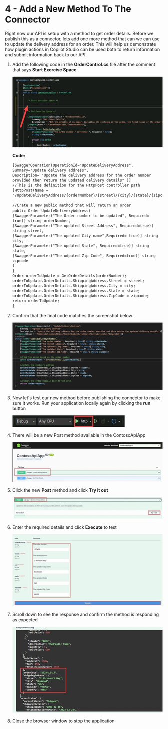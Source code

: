 # 4 - Add a New Method To The Connector

Right now our API is setup with a method to get order details. Before we publish this as a connector, lets add one more method that can we can use to update the delivery address for an order. This will help us demonstrate how plugin actions in Copilot Studio can be used both to return information and submit information back to our API.

1. Add the following code in the **OrderControl.cs** file after the comment that says **Start Exercise Space**

    ![step34.jpg](./images/instructions273634/step34.jpg)

    **Code:**

    ```
    [SwaggerOperation(OperationId="UpdateDeliveryAddress",
    Summary="Update delivery address",
    Description= "Update the delivery address for the order number provided then return the updated delivery details" )]
    //This is the definition for the HttpPost controller path 
    [HttpPost(Name = "/UpdateDeliveryAddress/{orderNumber}/{street}/{city}/{state}/{zipcode}")]
    
    //Crate a new public method that will return an order
    public Order UpdateDeliveryAddress(
    [SwaggerParameter("The Order number to be updated", Required= true)] string orderNumber,
    [SwaggerParameter("The updated Street Address", Required=true)] string street,
    [SwaggerParameter("The updated City name",Required= true)] string city,
    [SwaggerParameter("The updated State", Required=true)] string state,
    [SwaggerParameter("The udpated Zip Code", Required=true)] string zipcode
    )
    {
    Order orderToUpdate = GetOrderDetails(orderNumber);
    orderToUpdate.OrderDetails.ShippingAddress.Street = street;
    orderToUpdate.OrderDetails.ShippingAddress.City = city;
    orderToUpdate.OrderDetails.ShippingAddress.State = state;
    orderToUpdate.OrderDetails.ShippingAddress.ZipCode = zipcode;
    return orderToUpdate;
    }
    ```
1. Confirm that the final code matches the screenshot below

    ![step38.jpg](./images/instructions273634/step38.jpg)

1. Now let's test our new method before publishing the connector to make sure it works. Run your application locally again by clicking the **run** button

    ![step39.jpg](./images/instructions273634/step39.jpg)

1. There will be a new Post method available in the ContosoApiApp

    ![step40.jpg](./images/instructions273634/step40.jpg)

1. Click the new **Post** method and click **Try it out**

    ![step41.jpg](./images/instructions273634/step41.jpg)

1. Enter the required details and click **Execute** to test

    ![step42.jpg](./images/instructions273634/step42.jpg)

1. Scroll down to see the response and confirm the method is responding as expected

    ![step43.jpg](./images/instructions273634/step43.jpg)

1. Close the browser window to stop the application
